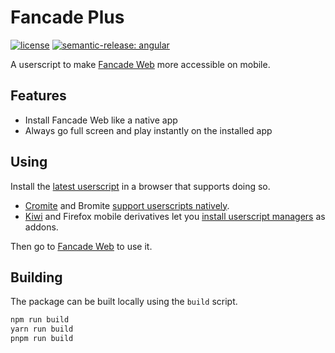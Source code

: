 # Fancade Plus

[![license](https://custom-icon-badges.demolab.com/github/license/brckd/fancade-plus?logo=law)](LICENSE.md)
[![semantic-release: angular](https://img.shields.io/badge/semantic--release-angular-e10079?logo=semantic-release)](https://github.com/semantic-release/semantic-release)

A userscript to make [Fancade Web](https://play.fancade.com) more accessible on mobile.

## Features
- Install Fancade Web like a native app
- Always go full screen and play instantly on the installed app

## Using

Install the [latest userscript](https://github.com/brckd/fancade-plus/releases/latest/download/fancade-plus.user.js) in a browser that supports doing so.

- [Cromite](https://github.com/uazo/cromite) and Bromite
  [support userscripts natively](https://github.com/bromite/bromite/wiki/UserScripts).
- [Kiwi](https://kiwibrowser.com) and Firefox mobile derivatives let you
  [install userscript managers](https://openuserjs.org/about/Userscript-Beginners-HOWTO#how-do-i-get-going-)
  as addons.

Then go to [Fancade Web](https://play.fancade.com) to use it.

## Building

The package can be built locally using the `build` script.

```sh
npm run build
yarn run build
pnpm run build
```
